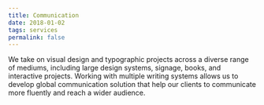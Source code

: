 ```yaml
---
title: Communication
date: 2018-01-02
tags: services
permalink: false
---
```


We take on visual design and typographic projects across a diverse range of mediums, including large design systems, signage, books, and interactive projects. Working with multiple writing systems allows us to develop global communication solution that help our clients to communicate more fluently and reach a wider audience.
